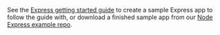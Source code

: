 See the [Express getting started guide](https://expressjs.com/en/starter/installing.html) to create a sample Express app to follow the guide with, or download a finished sample app from our [Node Express example repo](https://github.com/okta/samples-nodejs-express-4/tree/master/okta-hosted-login).
